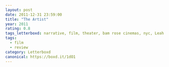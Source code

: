 ```yaml
---
layout: post 
date: 2011-12-31 23:59:00
title: "The Artist"
year: 2011
rating: 0.8
tags_letterboxd: narrative, film, theater, bam rose cinemas, nyc, Leah
tags:
  - film
  - review
category: Letterboxd
canonical: https://boxd.it/1dO1
---
```

